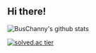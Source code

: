 ## Hi there! 

![BusChanny's github stats](https://github-readme-stats.vercel.app/api?username=BusChanny&show_icons=true&theme=buefy)


[![solved.ac tier](http://mazassumnida.wtf/api/generate_badge?boj=pch1656)](https://solved.ac/pch1656)


<!--
**BusChanny/BusChanny** is a ✨ _special_ ✨ repository because its `README.md` (this file) appears on your GitHub profile.

Here are some ideas to get you started:

- 🔭 I’m currently working on ...
- 🌱 I’m currently learning ...
- 👯 I’m looking to collaborate on ...
- 🤔 I’m looking for help with ...
- 💬 Ask me about ...
- 📫 How to reach me: ...
- 😄 Pronouns: ...
- ⚡ Fun fact: ...
-->
